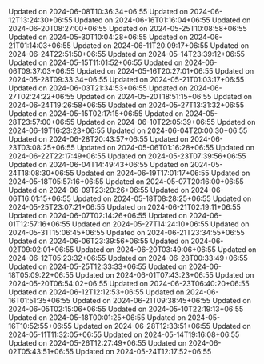 
Updated on 2024-06-08T10:36:34+06:55
Updated on 2024-06-12T13:24:30+06:55
Updated on 2024-06-16T01:16:04+06:55
Updated on 2024-06-20T08:27:00+06:55
Updated on 2024-05-25T10:08:58+06:55
Updated on 2024-05-30T10:04:28+06:55
Updated on 2024-06-21T01:14:03+06:55
Updated on 2024-06-11T20:09:17+06:55
Updated on 2024-06-24T22:51:50+06:55
Updated on 2024-05-14T23:39:12+06:55
Updated on 2024-05-15T11:01:52+06:55
Updated on 2024-06-06T09:37:03+06:55
Updated on 2024-05-16T20:27:01+06:55
Updated on 2024-05-28T09:33:34+06:55
Updated on 2024-05-21T01:03:17+06:55
Updated on 2024-06-03T21:34:53+06:55
Updated on 2024-06-27T02:24:22+06:55
Updated on 2024-05-20T18:51:15+06:55
Updated on 2024-06-24T19:26:58+06:55
Updated on 2024-05-27T13:31:32+06:55
Updated on 2024-05-15T02:17:15+06:55
Updated on 2024-05-28T23:57:00+06:55
Updated on 2024-06-10T22:05:39+06:55
Updated on 2024-06-19T16:23:23+06:55
Updated on 2024-06-04T20:00:30+06:55
Updated on 2024-06-28T20:43:57+06:55
Updated on 2024-06-23T03:08:25+06:55
Updated on 2024-05-06T01:16:28+06:55
Updated on 2024-06-22T22:17:49+06:55
Updated on 2024-05-23T07:39:56+06:55
Updated on 2024-06-04T14:49:43+06:55
Updated on 2024-05-24T18:08:30+06:55
Updated on 2024-06-19T17:01:17+06:55
Updated on 2024-05-18T05:57:16+06:55
Updated on 2024-05-07T20:16:00+06:55
Updated on 2024-06-09T23:20:26+06:55
Updated on 2024-06-06T16:01:15+06:55
Updated on 2024-05-18T08:28:25+06:55
Updated on 2024-05-25T23:07:21+06:55
Updated on 2024-06-21T02:19:11+06:55
Updated on 2024-06-07T02:14:26+06:55
Updated on 2024-06-01T12:57:16+06:55
Updated on 2024-05-27T14:24:10+06:55
Updated on 2024-05-31T15:06:45+06:55
Updated on 2024-06-21T23:34:55+06:55
Updated on 2024-06-06T23:39:56+06:55
Updated on 2024-06-02T09:02:01+06:55
Updated on 2024-06-20T03:49:06+06:55
Updated on 2024-06-12T05:23:32+06:55
Updated on 2024-06-28T00:33:49+06:55
Updated on 2024-05-25T12:33:33+06:55
Updated on 2024-06-18T05:09:22+06:55
Updated on 2024-06-01T07:43:23+06:55
Updated on 2024-05-20T06:54:02+06:55
Updated on 2024-06-23T06:40:20+06:55
Updated on 2024-06-12T12:12:53+06:55
Updated on 2024-06-16T01:51:35+06:55
Updated on 2024-06-21T09:38:45+06:55
Updated on 2024-06-05T02:15:06+06:55
Updated on 2024-05-10T22:19:13+06:55
Updated on 2024-05-18T00:01:25+06:55
Updated on 2024-05-16T10:52:55+06:55
Updated on 2024-06-28T12:33:51+06:55
Updated on 2024-05-11T11:32:05+06:55
Updated on 2024-05-14T19:16:08+06:55
Updated on 2024-05-26T12:27:49+06:55
Updated on 2024-06-02T05:43:51+06:55
Updated on 2024-05-24T12:17:52+06:55